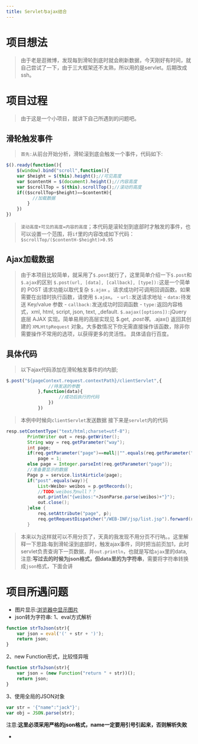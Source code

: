 ```yaml
---
title: Servlet与ajax结合
---
```

# 项目想法
> 由于老是逛微博，发现每到滑轮到底时就会刷新数据，今天刚好有时间，就自己尝试了一下，由于三大框架还不太熟，所以用的是servlet。后期改成ssh。

# 项目过程
> 由于这是一个小项目，就讲下自己所遇到的问题吧。
## 滑轮触发事件
> `首先:`从前台开始分析，滑轮滚到底会触发一个事件，代码如下:
``` js
$().ready(function(){
	$(window).bind("scroll",function(){
	var $height = $(this).height();//可见高度
	var $contentH = $(document).height();//内容高度
	var $scrollTop = $(this).scrollTop();//滚动的高度
	if(($scrollTop+$height)==$contentH){
		  //加载数据
		}
	})
})
```
> `滚动高度+可见的高度=内容的高度`；本代码是滚轮划到底部时才触发的事件，也可以设置一个范围，将`if`里的内容改成如下代码：`$scrollTop/($contentH-$height)>0.95`

## Ajax加载数据
> 由于本项目比较简单，就采用了`$.post`就行了，这里简单介绍一下`$.post`和`$.ajax`的区别
> `$.post(url, [data], [callback], [type]):`这是一个简单的 POST 请求功能以取代复杂 `$.ajax` 。请求成功时可调用回调函数。如果需要在出错时执行函数，请使用 `$.ajax`。
    - `url:`发送请求地址
    - `data:`待发送 Key/value 参数
    - `callback:`发送成功时回调函数
    - `type:`返回内容格式，xml, html, script, json, text, _default.
> `$.aajax([options]):`jQuery 底层 AJAX 实现。简单易用的高层实现见 $.get, $.post 等。$.ajax() 返回其创建的 `XMLHttpRequest` 对象。大多数情况下你无需直接操作该函数，除非你需要操作不常用的选项，以获得更多的灵活性。 具体请自行百度。

## 具体代码
> 以下ajax代码添加在滑轮触发事件的if内部;
``` js
$.post("${pageContext.request.contextPath}/clientServlet",{
				//待发送的参数
			},function(data){
				    //成功后执行的代码
				})
			})
```
> 本例中时候向`clientServlet`发送数据
> 接下来是`servlet`内的代码
``` java
resp.setContentType("text/html;charset=utf-8");
		PrintWriter out = resp.getWriter();
		String way = req.getParameter("way");
		int page;
		if(req.getParameter("page")==null||"".equals(req.getParameter("page")))
			page = 1;
		else page = Integer.parseInt(req.getParameter("page"));
		//准备要显示的数据
		Page p = service.listAirticle(page);
		if("post".equals(way)){
			List<Weibo> weibos = p.getRecords();
			//TODO:weibos为null？？
			out.println("{weibos:"+JsonParse.parse(weibos)+"}");
			out.close();
		}else {
			req.setAttribute("page", p);
			req.getRequestDispatcher("/WEB-INF/jsp/list.jsp").forward(req, resp);
		}
```
> 本来以为这样就可以不用分页了，天真的我发现不用分页不行呐。。这里解释一下思路:每到滑轮滚到底部时，触发ajax事件，同时把当前页加1，此时servlet负责查询下一页数据，并`out.println`，也就是写给`ajax`里的data,注意:**写过去的时候为json格式，但data里的为字符串**，需要将字符串转换成`json`格式，下面会讲

# 项目所遇问题
- 图片显示:[浏览器中显示图片](https://super3h.me/2017/02/15/J2EE-%E5%9B%BE%E7%89%87%E6%98%BE%E7%A4%BA/)
- json转为字符串:
1、eval方式解析
``` js
function strToJson(str){
    var json = eval('(' + str + ')');
    return json;
} 
```
2、new Function形式，比较怪异哦
``` js
function strToJson(str){
    var json = (new Function("return " + str))();
    return json;
} 
```
3、使用全局的JSON对象
``` js
var str = '{"name":"jack"}';
var obj = JSON.parse(str); 
```
注意:**这里必须采用严格的json格式，name一定要用引号引起来，否则解析失败**

- 